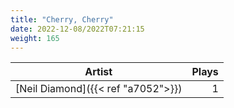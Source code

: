 ```yaml
---
title: "Cherry, Cherry"
date: 2022-12-08/2022T07:21:15
weight: 165
---
```




 Artist | Plays 
----- | -----:
[Neil Diamond]({{< ref "a7052">}}) | 1
